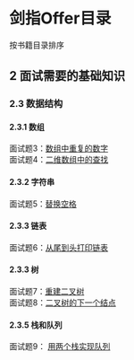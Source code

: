 # 剑指Offer目录
按书籍目录排序  

## 2 面试需要的基础知识
### 2.3 数据结构
#### 2.3.1 数组
面试题3：[数组中重复的数字](https://github.com/ChaoMneg/Offer-python3/blob/master/%E6%95%B0%E7%BB%84/Array_duplicate_numbers.py)  
面试题4：[二维数组中的查找](https://github.com/ChaoMneg/Offer-python3/blob/master/%E6%95%B0%E7%BB%84/Array_2D_search.py)  
#### 2.3.2 字符串
面试题5：[替换空格](https://github.com/ChaoMneg/Offer-python3/blob/master/%E5%AD%97%E7%AC%A6%E4%B8%B2/String_R_Null.py)  
#### 2.3.3 链表
面试题6：[从尾到头打印链表](https://github.com/ChaoMneg/Offer-python3/blob/master/%E9%93%BE%E8%A1%A8/List_print.py)  
#### 2.3.3 树
面试题7：[重建二叉树](https://github.com/ChaoMneg/Offer-python3/blob/master/%E4%BA%8C%E5%8F%89%E6%A0%91/Tree_ReConstructBinary.py)  
面试题8：[二叉树的下一个结点](https://github.com/ChaoMneg/Offer-python3/blob/master/%E4%BA%8C%E5%8F%89%E6%A0%91/Tree_GetNext.py)  
#### 2.3.5 栈和队列
面试题9： [用两个栈实现队列](https://github.com/ChaoMneg/Offer-python3/blob/master/%E6%A0%88%E5%92%8C%E9%98%9F%E5%88%97/Stack2Queue.py)  
